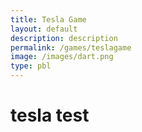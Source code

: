 ```yaml
---
title: Tesla Game
layout: default
description: description 
permalink: /games/teslagame
image: /images/dart.png
type: pbl
---
```


# tesla test